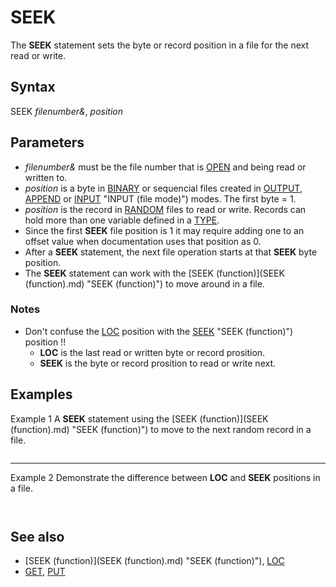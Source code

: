 # SEEK

The **SEEK** statement sets the byte or record position in a file for the next read or write.

  

## Syntax

SEEK *filenumber&*, *position*
  

## Parameters

* *filenumber&* must be the file number that is [OPEN](OPEN.md) and being read or written to.
* *position* is a byte in [BINARY](BINARY.md) or sequencial files created in [OUTPUT](OUTPUT.md), [APPEND](APPEND.md) or [INPUT](INPUT.md) "INPUT (file mode)") modes. The first byte = 1.
* *position* is the record in [RANDOM](RANDOM.md) files to read or write. Records can hold more than one variable defined in a [TYPE](TYPE.md).
* Since the first **SEEK** file position is 1 it may require adding one to an offset value when documentation uses that position as 0.
* After a **SEEK** statement, the next file operation starts at that **SEEK** byte position.
* The **SEEK** statement can work with the [SEEK (function)](SEEK (function).md) "SEEK (function)") to move around in a file.

### Notes

* Don't confuse the [LOC](LOC.md) position with the [SEEK](SEEK.md) "SEEK (function)") position !!
	+ **LOC** is the last read or written byte or record prosition.
	+ **SEEK** is the byte or record prosition to read or write next.

  

## Examples

Example 1
A **SEEK** statement using the [SEEK (function)](SEEK (function).md) "SEEK (function)") to move to the next random record in a file.

``` SEEK 1, [SEEK](SEEK.md) "SEEK (function)")(1) + 1  
```

---

Example 2
Demonstrate the difference between **LOC** and **SEEK** positions in a file.

``` OPEN "readme.md" FOR BINARY AS #1  PRINT LOC(1) 'LOC returns 0, as we didn't read something yet PRINT SEEK(1) 'SEEK otherwise returns 1, as it's the first byte to read  GET #1, , a& 'now let's read a LONG (4 bytes)  PRINT LOC(1) 'now LOC returns 4, the last read byte PRINT SEEK(1) 'and SEEK returns 5 now, the next byte to read  CLOSE #1 END  
```

``` 0 1 4 5  
```

  

## See also

* [SEEK (function)](SEEK (function).md) "SEEK (function)"), [LOC](LOC.md)
* [GET](GET.md), [PUT](PUT.md)

  
